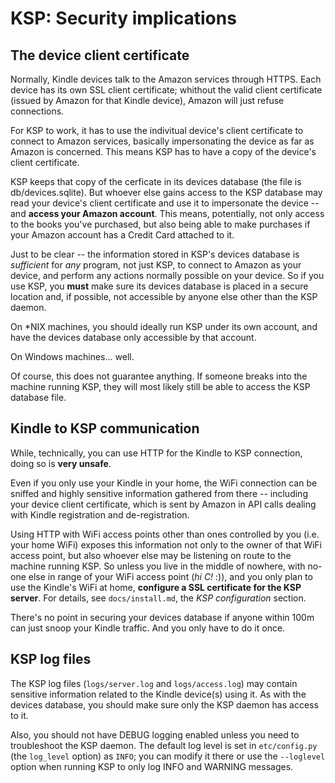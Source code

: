 KSP: Security implications
==========================


The device client certificate
-----------------------------

Normally, Kindle devices talk to the Amazon services through HTTPS. Each device has its own SSL client certificate;
whithout the valid client certificate (issued by Amazon for that Kindle device), Amazon will just refuse connections.

For KSP to work, it has to use the indivitual device's client certificate to connect to Amazon services, basically
impersonating the device as far as Amazon is concerned. This means KSP has to have a copy of the device's client
certificate.

KSP keeps that copy of the cerficate in its devices database (the file is db/devices.sqlite). But whoever else gains
access to the KSP database may read your device's client certificate and use it to impersonate the device -- and
**access your Amazon account**. This means, potentially, not only access to the books you've purchased, but also being
able to make purchases if your Amazon account has a Credit Card attached to it.

Just to be clear -- the information stored in KSP's devices database is _sufficient_ for _any_ program, not just KSP, to
connect to Amazon as your device, and perform any actions normally possible on your device. So if you use KSP, you
**must** make sure its devices database is placed in a secure location and, if possible, not accessible by anyone else
other than the KSP daemon.

On *NIX machines, you should ideally run KSP under its own account, and have the devices database only accessible by
that account.

On Windows machines... well.

Of course, this does not guarantee anything. If someone breaks into the machine running KSP, they will most likely still
be able to access the KSP database file.


Kindle to KSP communication
---------------------------

While, technically, you can use HTTP for the Kindle to KSP connection, doing so is **very unsafe**.

Even if you only use your Kindle in your home, the WiFi connection can be sniffed and highly sensitive information
gathered from there -- including your device client certificate, which is sent by Amazon in API calls dealing with
Kindle registration and de-registration.

Using HTTP with WiFi access points other than ones controlled by you (i.e. your home WiFi) exposes this information not
only to the owner of that WiFi access point, but also whoever else may be listening on route to the machine running KSP.
So unless you live in the middle of nowhere, with no-one else in range of your WiFi access point (*hi C!* :)), and you
only plan to use the Kindle's WiFi at home, **configure a SSL certificate for the KSP server**. For details, see
`docs/install.md`, the *KSP configuration* section.

There's no point in securing your devices database if anyone within 100m can just snoop your Kindle traffic. And you
only have to do it once.


KSP log files
-------------

The KSP log files (`logs/server.log` and `logs/access.log`) may contain sensitive information related to the Kindle
device(s) using it. As with the devices database, you should make sure only the KSP daemon has access to it.

Also, you should not have DEBUG logging enabled unless you need to troubleshoot the KSP daemon. The default log level
is set in `etc/config.py` (the `log_level` option) as `INFO`; you can modify it there or use the `--loglevel` option
when running KSP to only log INFO and WARNING messages.
